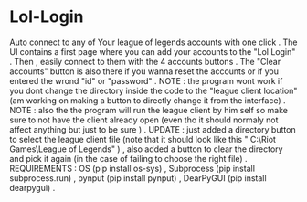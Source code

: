 # Lol-Login
Auto connect to any of Your league of legends accounts with one click .
The UI contains a first page where you can add your accounts to the "Lol Login" .
Then , easily connect to them with the 4 accounts buttons .
The "Clear accounts" button is also there if you wanna reset the accounts or if you entered the wrond "id" or "password" .
NOTE : the program wont work if you dont change the directory inside the code to the "league client location" (am working on making a button to directly change it from the interface) .
NOTE : also the the program will run the league client by him self so make sure to not have the client already open (even tho it should normaly not affect anything 
but just to be sure ) .
UPDATE : just added a directory button to select the league client file (note that it should look like this " C:\\Riot Games\\League of Legends" ) , also added a button to clear the directory and pick it again (in the case of failing to choose the right file) .
REQUIREMENTS : OS (pip install os-sys) , Subprocess (pip install subprocess.run) , pynput (pip install pynput) , DearPyGUI (pip install dearpygui) . 
